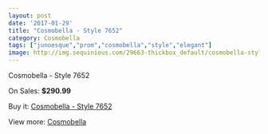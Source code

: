 ```yaml
---
layout: post
date: '2017-01-29'
title: "Cosmobella - Style 7652"
category: Cosmobella
tags: ["junoesque","prom","cosmobella","style","elegant"]
image: http://img.sequinious.com/29663-thickbox_default/cosmobella-style-7652.jpg
---
```

Cosmobella - Style 7652

On Sales: **$290.99**
<a href="https://www.sequinious.com/cosmobella/841-cosmobella-style-7652.html"><amp-img layout="responsive" width="600" height="600" src="//img.sequinious.com/29663-thickbox_default/cosmobella-style-7652.jpg" alt="Cosmobella - Style 7652 0" /></a>
<a href="https://www.sequinious.com/cosmobella/841-cosmobella-style-7652.html"><amp-img layout="responsive" width="600" height="600" src="//img.sequinious.com/29665-thickbox_default/cosmobella-style-7652.jpg" alt="Cosmobella - Style 7652 1" /></a>
<a href="https://www.sequinious.com/cosmobella/841-cosmobella-style-7652.html"><amp-img layout="responsive" width="600" height="600" src="//img.sequinious.com/29664-thickbox_default/cosmobella-style-7652.jpg" alt="Cosmobella - Style 7652 2" /></a>

Buy it: [Cosmobella - Style 7652](https://www.sequinious.com/cosmobella/841-cosmobella-style-7652.html "Cosmobella - Style 7652")

View more: [Cosmobella](https://www.sequinious.com/19-cosmobella "Cosmobella")